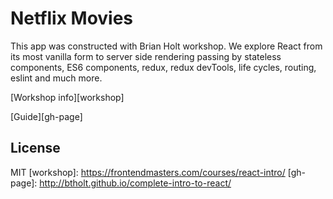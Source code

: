 # Netflix Movies

This app was constructed with Brian Holt workshop. We explore React from its most vanilla form to server side rendering passing by stateless components, ES6 components, redux, redux devTools, life cycles, routing, eslint and much more.

[Workshop info][workshop]

[Guide][gh-page]

## License

MIT
[workshop]: https://frontendmasters.com/courses/react-intro/
[gh-page]: http://btholt.github.io/complete-intro-to-react/
